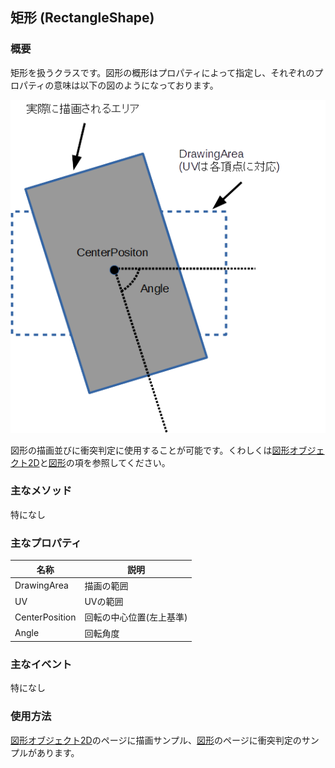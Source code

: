 ## 矩形 (RectangleShape)

### 概要

矩形を扱うクラスです。図形の概形はプロパティによって指定し、それぞれのプロパティの意味は以下の図のようになっております。

![矩形](img/RectangleShape.png)

図形の描画並びに衝突判定に使用することが可能です。くわしくは[図形オブジェクト2D](../2D/GeometryObject2D.md)と[図形](./Shape.md)の項を参照してください。

### 主なメソッド

特になし

### 主なプロパティ

| 名称 | 説明 |
|---|---|
| DrawingArea | 描画の範囲 |
| UV | UVの範囲  |
| CenterPosition | 回転の中心位置(左上基準)  |
| Angle | 回転角度 |

### 主なイベント

特になし

### 使用方法

[図形オブジェクト2D](../2D/GeometryObject2D.md)のページに描画サンプル、[図形](./Shape.md)のページに衝突判定のサンプルがあります。